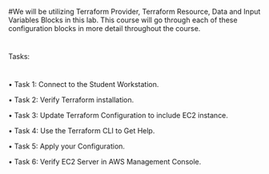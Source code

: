 #We will be utilizing Terraform Provider, Terraform Resource, Data and Input Variables Blocks in this lab. This course will go through each of these configuration blocks in more detail throughout the course.
#
Tasks:
#
• Task 1: Connect to the Student Workstation.

• Task 2: Verify Terraform installation.

• Task 3: Update Terraform Configuration to include EC2 instance.

• Task 4: Use the Terraform CLI to Get Help.

• Task 5: Apply your Configuration.

• Task 6: Verify EC2 Server in AWS Management Console.